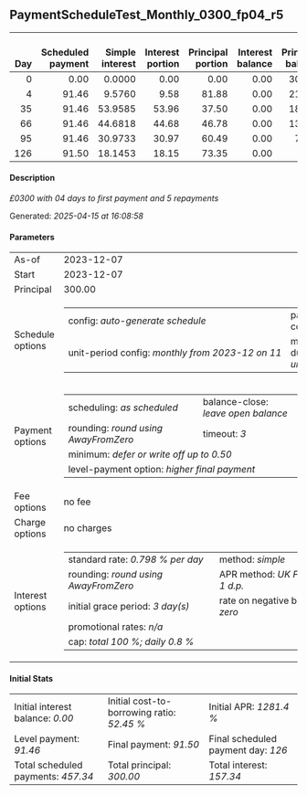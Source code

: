 <h2>PaymentScheduleTest_Monthly_0300_fp04_r5</h2><table><thead style="vertical-align: bottom;"><th style="text-align: right;">Day</th><th style="text-align: right;">Scheduled payment</th><th style="text-align: right;">Simple interest</th><th style="text-align: right;">Interest portion</th><th style="text-align: right;">Principal portion</th><th style="text-align: right;">Interest balance</th><th style="text-align: right;">Principal balance</th><th style="text-align: right;">Total simple interest</th><th style="text-align: right;">Total interest</th><th style="text-align: right;">Total principal</th></thead><tr style="text-align: right;"><td class="ci00">0</td><td class="ci01" style="white-space: nowrap;">0.00</td><td class="ci02">0.0000</td><td class="ci03">0.00</td><td class="ci04">0.00</td><td class="ci05">0.00</td><td class="ci06">300.00</td><td class="ci07">0.0000</td><td class="ci08">0.00</td><td class="ci09">0.00</td></tr><tr style="text-align: right;"><td class="ci00">4</td><td class="ci01" style="white-space: nowrap;">91.46</td><td class="ci02">9.5760</td><td class="ci03">9.58</td><td class="ci04">81.88</td><td class="ci05">0.00</td><td class="ci06">218.12</td><td class="ci07">9.5760</td><td class="ci08">9.58</td><td class="ci09">81.88</td></tr><tr style="text-align: right;"><td class="ci00">35</td><td class="ci01" style="white-space: nowrap;">91.46</td><td class="ci02">53.9585</td><td class="ci03">53.96</td><td class="ci04">37.50</td><td class="ci05">0.00</td><td class="ci06">180.62</td><td class="ci07">63.5345</td><td class="ci08">63.54</td><td class="ci09">119.38</td></tr><tr style="text-align: right;"><td class="ci00">66</td><td class="ci01" style="white-space: nowrap;">91.46</td><td class="ci02">44.6818</td><td class="ci03">44.68</td><td class="ci04">46.78</td><td class="ci05">0.00</td><td class="ci06">133.84</td><td class="ci07">108.2163</td><td class="ci08">108.22</td><td class="ci09">166.16</td></tr><tr style="text-align: right;"><td class="ci00">95</td><td class="ci01" style="white-space: nowrap;">91.46</td><td class="ci02">30.9733</td><td class="ci03">30.97</td><td class="ci04">60.49</td><td class="ci05">0.00</td><td class="ci06">73.35</td><td class="ci07">139.1896</td><td class="ci08">139.19</td><td class="ci09">226.65</td></tr><tr style="text-align: right;"><td class="ci00">126</td><td class="ci01" style="white-space: nowrap;">91.50</td><td class="ci02">18.1453</td><td class="ci03">18.15</td><td class="ci04">73.35</td><td class="ci05">0.00</td><td class="ci06">0.00</td><td class="ci07">157.3349</td><td class="ci08">157.34</td><td class="ci09">300.00</td></tr></table><p><h4>Description</h4><i>£0300 with 04 days to first payment and 5 repayments</i></p><p>Generated: <i>2025-04-15 at 16:08:58</i></p><h4>Parameters</h4><table><tr><td>As-of</td><td>2023-12-07</td></tr><tr><td>Start</td><td>2023-12-07</td></tr><tr><td>Principal</td><td>300.00</td></tr><tr><td>Schedule options</td><td><table><tr><td>config: <i>auto-generate schedule</i></td><td>payment count: <i>5</i></td></tr><tr><td style="white-space: nowrap;">unit-period config: <i>monthly from 2023-12 on 11</i></td><td>max duration: <i>unlimited</i></td></tr></table></td></tr><tr><td>Payment options</td><td><table><tr><td>scheduling: <i>as scheduled</i></td><td>balance-close: <i>leave&nbsp;open&nbsp;balance</i></td></tr><tr><td>rounding: <i>round using AwayFromZero</i></td><td>timeout: <i>3</i></td></tr><tr><td colspan='2'>minimum: <i>defer&nbsp;or&nbsp;write&nbsp;off&nbsp;up&nbsp;to&nbsp;0.50</i></td></tr><tr><td colspan='2'>level-payment option: <i>higher&nbsp;final&nbsp;payment</i></td></tr></table></td></tr><tr><td>Fee options</td><td>no fee</td></tr><tr><td>Charge options</td><td>no charges</td></tr><tr><td>Interest options</td><td><table><tr><td>standard rate: <i>0.798 % per day</i></td><td>method: <i>simple</i></td></tr><tr><td>rounding: <i>round using AwayFromZero</i></td><td>APR method: <i>UK FCA to 1 d.p.</i></td></tr><tr><td>initial grace period: <i>3 day(s)</i></td><td>rate on negative balance: <i>zero</i></td></tr><tr><td colspan="2">promotional rates: <i><i>n/a</i></i></td></tr><tr><td colspan="2">cap: <i>total 100 %; daily 0.8 %</td></tr></table></td></tr></table><h4>Initial Stats</h4><table><tr><td>Initial interest balance: <i>0.00</i></td><td>Initial cost-to-borrowing ratio: <i>52.45 %</i></td><td>Initial APR: <i>1281.4 %</i></td></tr><tr><td>Level payment: <i>91.46</i></td><td>Final payment: <i>91.50</i></td><td>Final scheduled payment day: <i>126</i></td></tr><tr><td>Total scheduled payments: <i>457.34</i></td><td>Total principal: <i>300.00</i></td><td>Total interest: <i>157.34</i></td></tr></table>
